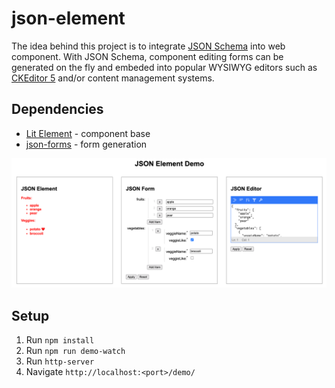 # json-element

The idea behind this project is to integrate [JSON Schema](https://github.com/brutusin/json-forms) into web component. With JSON Schema, component editing forms can be generated on the fly and embeded into popular WYSIWYG editors such as [CKEditor 5](https://ckeditor.com/ckeditor-5/) and/or content management systems.

## Dependencies

* [Lit Element](https://lit-element.polymer-project.org) - component base
* [json-forms](https://github.com/brutusin/json-forms) - form generation


![Screenshot](https://github.com/dealancer/json-element/raw/master/assets/img/screenshot.png)

## Setup

1. Run `npm install`
2. Run `npm run demo-watch`
3. Run `http-server`
4. Navigate `http://localhost:<port>/demo/`


